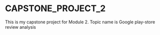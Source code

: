 # CAPSTONE_PROJECT_2
This is my capstone project for Module 2. Topic name is Google play-store review analysis
